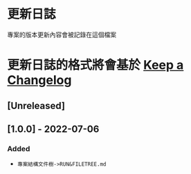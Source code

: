 # 更新日誌

專案的版本更新內容會被記錄在這個檔案

更新日誌的格式將會基於 [Keep a Changelog](http://keepachangelog.com/en/1.0.0/)
==============================================================================
## [Unreleased]

## [1.0.0] - 2022-07-06
### Added
- `專案結構文件樹->RUN&FILETREE.md`



